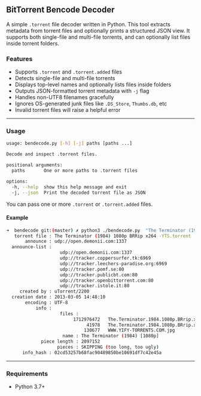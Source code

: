 
## BitTorrent Bencode Decoder

A simple `.torrent` file decoder written in Python.
This tool extracts metadata from torrent files and optionally prints a structured JSON view. It supports both single-file and multi-file torrents, and can optionally list files inside torrent folders.

### Features

* Supports `.torrent` and `.torrent.added` files
* Detects single-file and multi-file torrents
* Displays top-level names and optionally lists files inside folders
* Outputs JSON-formatted torrent metadata with `-j` flag
* Handles non-UTF8 filenames gracefully
* Ignores OS-generated junk files like `.DS_Store`, `Thumbs.db`, etc
* Invalid torrent files will raise a helpful error

---

### Usage

```bash
usage: bendecode.py [-h] [-j] paths [paths ...]

Decode and inspect .torrent files.

positional arguments:
  paths       One or more paths to .torrent files

options:
  -h, --help  show this help message and exit
  -j, --json  Print the decoded torrent file as JSON
```

You can pass one or more `.torrent` or `.torrent.added` files.

#### Example

```bash
➜  bendecode git:(master) ✗ python3 ./bendecode.py  "The Terminator (1984) 1080p BRRip x264 -YTS.torrent"
   torrent file : The Terminator (1984) 1080p BRRip x264 -YTS.torrent
       announce : udp://open.demonii.com:1337
  announce-list :
                    udp://open.demonii.com:1337
                    udp://tracker.coppersurfer.tk:6969
                    udp://tracker.leechers-paradise.org:6969
                    udp://tracker.pomf.se:80
                    udp://tracker.publicbt.com:80
                    udp://tracker.openbittorrent.com:80
                    udp://tracker.istole.it:80
     created by : uTorrent/2200
  creation date : 2013-03-05 14:48:10
       encoding : UTF-8
           info :
                    files :
                         1712976472   The.Terminator.1984.1080p.BRrip.x264.GAZ.YIFY.mp4
                              41978   The.Terminator.1984.1080p.BRrip.x264.GAZ.YIFY.srt
                             130677   WWW.YIFY-TORRENTS.COM.jpg
                     name : The Terminator (1984) [1080p]
             piece length : 2097152
                   pieces : SKIPPING (too long, too ugly)
      info_hash : 02cd53257b68fac90489850be10691df7c42e45a
```

---

### Requirements

* Python 3.7+
